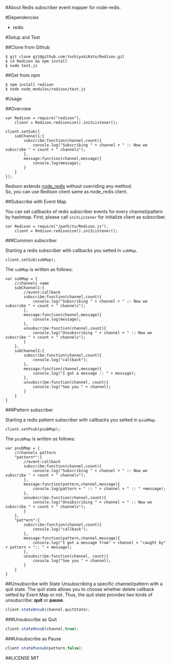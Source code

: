 #About
Redis subscriber event mapper for node-redis.

#Dependencies

* redis

#Setup and Test

##Clone from Github
```sh:terminal
$ git clone git@github.com:YoshiyukiKato/Redison.git
$ cd Redison && npm install
$ node test.js
```

##Get from npm
```sh:terminal
$ npm install redison
$ node node_modules/redison/test.js
```

#Usage

##Overview

```js:usage
var Redison = require("redison"),
    client = Redison.redisonize().initListener();

client.setSub({
    subChannel1:{
        subscribe:function(channel,count){
            console.log("Subscribing " + channel + " :: Now we subscribe " + count + " channels");
        },
        message:function(channel,message){
            console.log(message);
        }
    }
});

```

Redison extends [node_redis](https://github.com/mranney/node_redis) without overriding any method.  
So, you can use Redison client same as node_redis client.
   
##Subscribe with Event Map

You can set callbacks of redis subscriber events for every channel/pattern by hashmap.
First, please call ```initListener``` for initialize client as subscriber.

```js:invoke
var Redison = require("/path/to/Redison.js"),
    client = Redison.redisonize().initListener();
```

###Common subscriber

Starting a redis subscriber with callbacks you setted in ```subMap```.

```js:invoke
client.setSub(subMap);
```

The ```subMap``` is written as follows:

```js:map
var subMap = {
    //channels name
    subChannel1:{
        //event:callback
        subscribe:function(channel,count){
            console.log("Subscribing " + channel + " :: Now we subscribe " + count + " channels");
        },
        message:function(channel,message){
            console.log(message);
        },
        unsubscribe:function(channel,count){
            console.log("Unsubscribing " + channel + " :: Now we subscribe " + count + " channels");
        }
    },
    subChannel2:{
        subscribe:function(channel,count){
            console.log("callback");
        },
        message:function(channel,message){
            console.log("I got a message :: " + message);
        },
        unsubscribe:function(channel, count){
            console.log("See you " + channel);
        }
    }
}
```



###Pattern subscriber

Starting a redis pattern subscriber with callbacks you setted in ```psubMap```.

```js:invoke
client.setPsub(psubMap);
```

The ```psubMap``` is written as follows:

```js:map
var psubMap = {
    //channels pattern
    "pattern*":{
        //event:callback
        subscribe:function(channel,count){
            console.log("Subscribing " + channel + " :: Now we subscribe " + count + " channels");
        },
        message:function(pattern,channel,message){
            console.log(pattern + " :: " + channel + " :: " +message);
        },
        unsubscribe:function(channel,count){
            console.log("Unsubscribing " + channel + " :: Now we subscribe " + count + " channels");
        }
    },
    "pat*ern":{
        subscribe:function(channel,count){
            console.log("callback");
        },
        message:function(pattern,channel,message){
            console.log("I got a message from" + channel + "caught by" + pattern + ":: " + message);
        },
        unsubscribe:function(channel, count){
            console.log("See you " + channel);
        }
    }
}
```

##Unsubscribe with State
Unsubscribing a specific channel/pattern with a quit state.
The quit state allows you to choose whether delete callback setted by Event Map or not.
Thus, the quit state provides two kinds of unsubscribe: **quit** or **pause**.

```js
client.stateUnsub(channel,quitState);
```

###Unsubscribe as Quit

```js
client.stateUnsub(channel,true);
```

###Unsubscribe as Pause

```js
client.statePunsub(pattern,false);
```

##LICENSE
MIT

